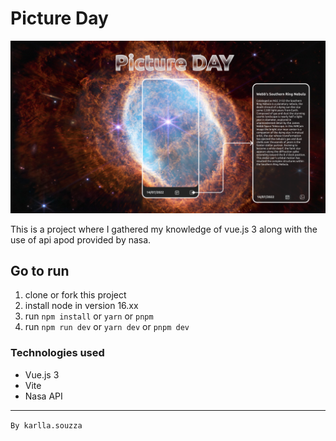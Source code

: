 # Picture Day

!["ola mundo"](./public/banner.png)

This is a project where I gathered my knowledge of vue.js 3 along with the use of api apod provided by nasa.

## Go to run

1. clone or fork this project
2. install node in version 16.xx
3. run `npm install` or `yarn` or `pnpm`
4. run `npm run dev` or `yarn dev` or `pnpm dev`

### Technologies used

- Vue.js 3
- Vite
- Nasa API

---

`By karlla.souzza`
